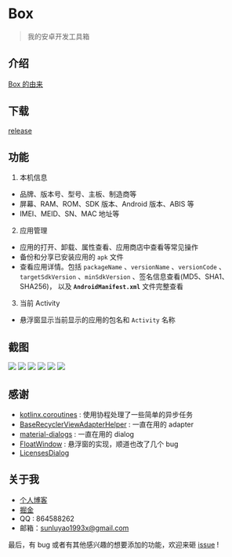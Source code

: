 # Box

> 我的安卓开发工具箱

## 介绍

[Box 的由来]()

## 下载

[release](https://github.com/lulululbj/Box/releases)

## 功能

1. 本机信息

* 品牌、版本号、型号、主板、制造商等
* 屏幕、RAM、ROM、SDK 版本、Android 版本、ABIS 等
* IMEI、MEID、SN、MAC 地址等

2. 应用管理

* 应用的打开、卸载、属性查看、应用商店中查看等常见操作
* 备份和分享已安装应用的 `apk` 文件
* 查看应用详情。包括 `packageName` 、`versionName` 、`versionCode` 、`targetSdkVersion` 、`minSdkVersion` 、签名信息查看(MD5、SHA1、SHA256)，
以及 **`AndroidManifest.xml`** 文件完整查看

3. 当前 Activity

* 悬浮窗显示当前显示的应用的包名和 `Activity` 名称

## 截图

![](https://user-gold-cdn.xitu.io/2019/3/14/1697c7a8f66058f6?w=720&h=1080&f=png&s=144573)
![](https://user-gold-cdn.xitu.io/2019/3/14/1697c7abb5c8c407?w=720&h=1080&f=png&s=159211)
![](https://user-gold-cdn.xitu.io/2019/3/14/1697c777479a57e9?w=720&h=1080&f=png&s=142024)
![](https://user-gold-cdn.xitu.io/2019/3/14/1697c77a70de71a0?w=720&h=1080&f=png&s=405700)
![](https://user-gold-cdn.xitu.io/2019/3/14/1697c6a76be49fc5?w=720&h=1080&f=png&s=178188)
![](https://user-gold-cdn.xitu.io/2019/3/14/1697c59b4e914c4e?w=720&h=1080&f=png&s=110134)

## 感谢

* [kotlinx.coroutines](https://github.com/Kotlin/kotlinx.coroutines) : 使用协程处理了一些简单的异步任务
* [BaseRecyclerViewAdapterHelper](http://www.recyclerview.org) : 一直在用的 adapter
* [material-dialogs](https://github.com/afollestad/material-dialogs) : 一直在用的 dialog
* [FloatWindow](https://github.com/yhaolpz/FloatWindow) : 悬浮窗的实现，顺道也改了几个 bug
* [LicensesDialog](http://psdev.de/LicensesDialog)

## 关于我

* [个人博客](http://sunluyao.com)
* [掘金](https://juejin.im/user/586eff908d6d81005879507d)
* QQ : 864588262
* 邮箱：sunluyao1993x@gmail.com

最后，有 bug 或者有其他感兴趣的想要添加的功能，欢迎来砸 [issue](https://github.com/lulululbj/Box/issues) !




